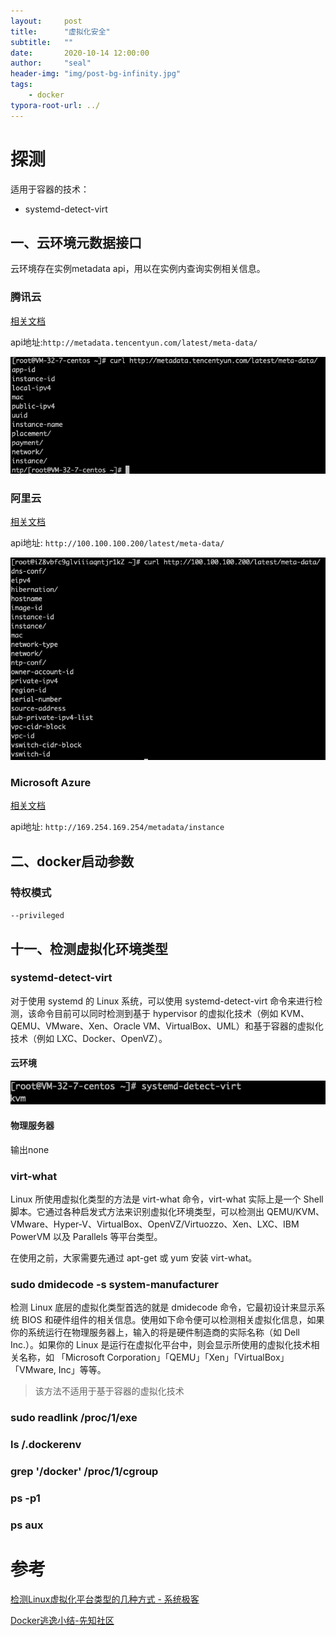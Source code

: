 ```yaml
---
layout:     post
title:      "虚拟化安全"
subtitle:   ""
date:       2020-10-14 12:00:00
author:     "seal"
header-img: "img/post-bg-infinity.jpg"
tags:
    - docker
typora-root-url: ../
---
```




# 探测

适用于容器的技术：

* systemd-detect-virt



## 一、云环境元数据接口

云环境存在实例metadata api，用以在实例内查询实例相关信息。

### 腾讯云

[相关文档](https://cloud.tencent.com/document/product/213/4934?from=10680)

api地址:`http://metadata.tencentyun.com/latest/meta-data/`

![image-20201215151637788](/img/2020-10-14-虚拟化安全/image-20201215151637788.png)



### 阿里云

[相关文档](https://help.aliyun.com/document_detail/108460.html)

api地址: `http://100.100.100.200/latest/meta-data/`

![image-20201215152213126](/img/2020-10-14-虚拟化安全/image-20201215152213126.png)

### Microsoft Azure

[相关文档](https://docs.microsoft.com/en-us/azure/virtual-machines/windows/instance-metadata-service)

api地址: `http://169.254.169.254/metadata/instance`





## 二、docker启动参数

### 特权模式

`--privileged`







##  十一、检测虚拟化环境类型

### systemd-detect-virt

对于使用 systemd 的 Linux 系统，可以使用 systemd-detect-virt 命令来进行检测，该命令目前可以同时检测到基于 hypervisor 的虚拟化技术（例如 KVM、QEMU、VMware、Xen、Oracle VM、VirtualBox、UML）和基于容器的虚拟化技术（例如 LXC、Docker、OpenVZ）。

#### 云环境

![image-20201014110730787](/img/2020-10-14-虚拟化安全/image-20201014110730787.png)

#### 物理服务器

输出none



### virt-what

Linux 所使用虚拟化类型的方法是 virt-what 命令，virt-what 实际上是一个 Shell 脚本。它通过各种启发式方法来识别虚拟化环境类型，可以检测出 QEMU/KVM、VMware、Hyper-V、VirtualBox、OpenVZ/Virtuozzo、Xen、LXC、IBM PowerVM 以及 Parallels 等平台类型。

在使用之前，大家需要先通过 apt-get 或 yum 安装 virt-what。



### sudo dmidecode -s system-manufacturer

检测 Linux 底层的虚拟化类型首选的就是 dmidecode 命令，它最初设计来显示系统 BIOS 和硬件组件的相关信息。使用如下命令便可以检测相关虚拟化信息，如果你的系统运行在物理服务器上，输入的将是硬件制造商的实际名称（如 Dell Inc.）。如果你的 Linux  是运行在虚拟化平台中，则会显示所使用的虚拟化技术相关名称，如 「Microsoft  Corporation」「QEMU」「Xen」「VirtualBox」「VMware, Inc」等等。

> 该方法不适用于基于容器的虚拟化技术



### sudo readlink /proc/1/exe

### ls /.dockerenv

### grep '/docker' /proc/1/cgroup

### ps -p1

### ps aux








# 参考

[检测Linux虚拟化平台类型的几种方式 - 系统极客](https://www.sysgeek.cn/detect-virtualization-command-line/)

[Docker逃逸小结-先知社区](https://xz.aliyun.com/t/7881)

